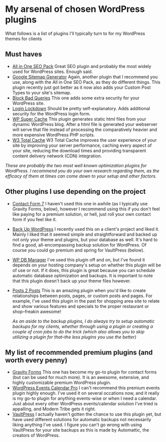 # My arsenal of chosen WordPress plugins

What follows is a list of plugins I'll typically turn to for my WordPress themes for clients

## Must haves

* [All in One SEO Pack](http://wordpress.org/extend/plugins/all-in-one-seo-pack/)
  Great SEO plugin and probably the most widely used for WordPress sites. Enough said.
* [Google Sitemap Generator](http://wordpress.org/extend/plugins/google-sitemap-generator/)
  Again, another plugin that I recommend you use, along with the All in One SEO Pack, as they do different things. This plugin recently just got better as it now also adds your Custom Post Types to your site's sitemap.
* [Block Bad Queries](http://wordpress.org/extend/plugins/block-bad-queries/)
  This one adds some extra security for your WordPress site.
* [Login Lockdown](http://wordpress.org/extend/plugins/login-lockdown/)
  Should be pretty self-explanatory. Adds additional security for the WordPress login form.
* [WP Super Cache](http://wordpress.org/extend/plugins/wp-super-cache/)
  This plugin generates static html files from your dynamic WordPress blog. After a html file is generated your webserver will serve that file instead of processing the comparatively heavier and more expensive WordPress PHP scripts.
* [W3 Total Cache](http://wordpress.org/extend/plugins/w3-total-cache/)
  W3 Total Cache improves the user experience of your site by improving your server performance, caching every aspect of your site, reducing the download times and providing transparent content delivery network (CDN) integration.
  
 _These are probably the two most well known optimization plugins for WordPress. I recommend you do your own research regarding them, as the efficacy of them at times can come down to your setup and other factors._

## Other plugins I use depending on the project

* [Contact Form 7](http://wordpress.org/extend/plugins/contact-form-7/)
  I haven't used this one in awhile (as I typically use Gravity Forms, below), however I recommend using this if you don't feel like paying for a premium solution, or hell, just roll your own contact form if you feel like it.
* [Back Up WordPress](http://wordpress.org/extend/plugins/backupwordpress/)
  I recently used this on a client's project and liked it. Mainly I liked that it seemed simple and straightforward and backed up not only your theme and plugins, but your database as well. It's hard to find a good, all-encompassing backup solution for WordPress. Of course you could go premium and spring for VaultPress (below).
* [WP DB Manager](http://wordpress.org/extend/plugins/wp-dbmanager/)
  I've used this plugin off and on, but I've found it depends on your hosting company's setup on whether this plugin will be of use or not. If it does, this plugin is great because you can schedule automatic database optimization and backups. It is important to note that this plugin doesn't back up your theme files however.
* [Posts 2 Posts](http://wordpress.org/extend/plugins/posts-to-posts/)
  This is an amazing plugin when you'd like to create relationships between posts, pages, or custom posts and pages. For example, I've used this plugin in the past for shopping area site to relate and show various features and specials to the proper restaurant or shop–freakin awesome!
  
  *As an aside to the backup plugins, I do always try to setup automatic backups for my clients, whether through using a plugin or creating a couple of cron jobs to do the trick (which also allows you to skip utilizing a plugin for that–the less plugins you use the better)*

## My list of recommended premium plugins (and worth every penny)

* [Gravity Forms](http://www.gravityforms.com/)
  This one has become my go-to plugin for contact forms (but can be used for much more). It is an awesome, extensive, and highly customizable premium WordPress plugin.
* [WordPress Events Calendar Pro](http://tri.be/wordpress-events-calendar-pro/)
  I can't recommend this premium events plugin highly enough. I've used it on several occations now, and it really is my go-to plugin for anything events-wise or when I need a calendar. Just about every other WordPress events/calendar solution I've tried is appalling, and Modern Tribe gets it right.
* [VaultPress](http://vaultpress.com/)
  I actually haven't gotten the chance to use this plugin yet, but have used different solutions for automatic backups not necessarily liking anything I've used. I figure you can't go wrong with using VaultPress for your site backups as this is made by Automattic, the creators of WordPress.
